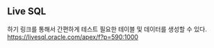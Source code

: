 ## Live SQL
하기 링크를 통해서 간편하게 테스트 필요한 테이블 및 데이터를 생성할 수 있다.  
https://livesql.oracle.com/apex/f?p=590:1000